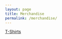 ```yaml
---
layout: page
title: Merchandise
permalink: /merchandise/
---
```


<a href="https://amzn.to/4bCMISf" onclick="fathom.trackEvent('Merchandise - Kalman Filter Formula');">T-Shirts</a>
